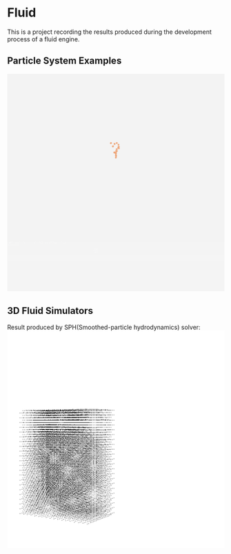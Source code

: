 # Fluid

This is a project recording the results produced during the development process of a fluid engine.

## Particle System Examples
![image](https://github.com/Hebella/Fluid/blob/master/ParticleSystemTest.gif)

## 3D Fluid Simulators
Result produced by SPH(Smoothed-particle hydrodynamics) solver:
![image](https://github.com/Hebella/Fluid/blob/master/SphSolverTest_2.gif)
